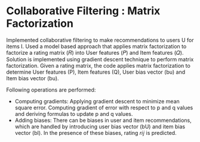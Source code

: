 # Collaborative Filtering : Matrix Factorization

Implemented collaborative filtering to make recommendations to users U for items I. Used a model based approach that applies matrix factorization to factorize a rating matrix (𝑅) into User features (𝑃) and Item features (𝑄). Solution is implemented using gradient descent technique to perform matrix factorization. Given a rating matrix, the code applies matrix factorization to determine User features (P), Item features (Q), User bias vector (bu) and Item bias vector (bu).

Following operations are performed:
- Computing gradients: Applying gradient descent to minimize mean square error. Computing gradient of error with respect to p and q values and deriving formulas to update p and q values.
- Adding biases: There can be biases in user and item recommendations, which are handled by introducing user bias vector (bU) and item bias vector (bI). In the presence of these biases, rating 𝑟𝑖𝑗 is predicted.
